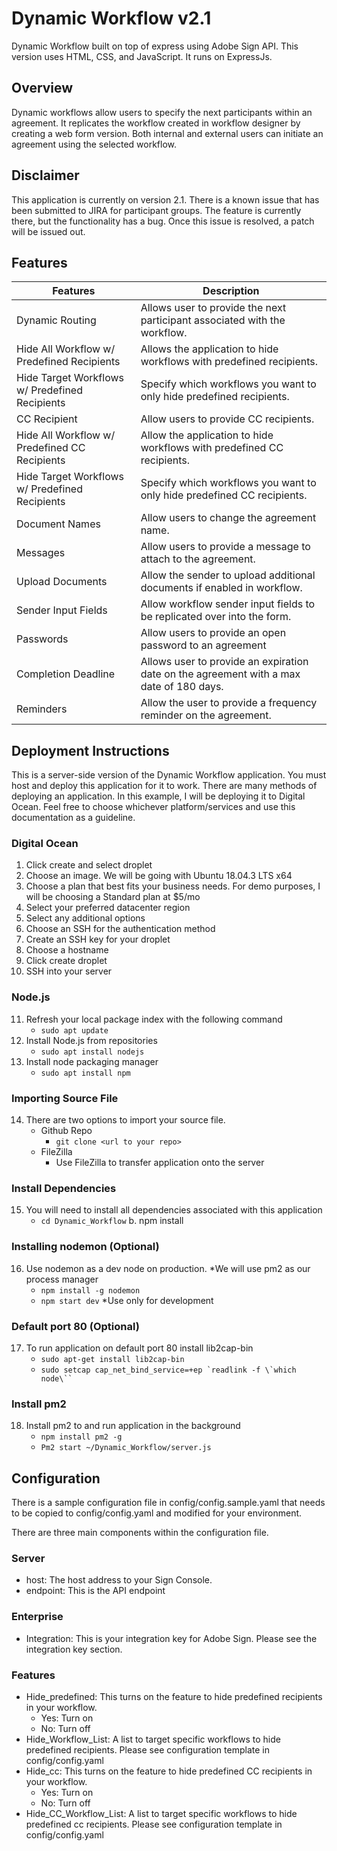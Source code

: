 # Dynamic Workflow v2.1
Dynamic Workflow built on top of express using Adobe Sign API. This version uses HTML, CSS, and JavaScript. It runs on ExpressJs.

## Overview
Dynamic workflows allow users to specify the next participants within an agreement. It replicates the workflow created in workflow designer by creating a web form version. Both internal and external users can initiate an agreement using the selected workflow.

## Disclaimer
This application is currently on version 2.1. There is a known issue that has been submitted to JIRA for participant groups. The feature is currently there, but the functionality has a bug. Once this issue is resolved, a patch will be issued out.

## Features
Features | Description
------------ | -------------
Dynamic Routing | Allows user to provide the next participant associated with the workflow.
Hide All Workflow w/ Predefined Recipients | Allows the application to hide workflows with predefined recipients.
Hide Target Workflows w/ Predefined Recipients | Specify which workflows you want to only hide predefined recipients.
CC Recipient| Allow users to provide CC recipients.
Hide All Workflow w/ Predefined CC Recipients | Allow the application to hide workflows with predefined CC recipients.
Hide Target Workflows w/ Predefined Recipients | Specify which workflows you want to only hide predefined CC recipients.
Document Names | Allow users to change the agreement name.
Messages | Allow users to provide a message to attach to the agreement.
Upload Documents | Allow the sender to upload additional documents if enabled in workflow.
Sender Input Fields | Allow workflow sender input fields to be replicated over into the form.
Passwords | Allow users to provide an open password to an agreement
Completion Deadline | Allows user to provide an expiration date on the agreement with a max date of 180 days.
Reminders | Allow the user to provide a frequency reminder on the agreement.

## Deployment Instructions
This is a server-side version of the Dynamic Workflow application. You must host and deploy this application for it to work. There are many methods of deploying an application. In this example, I will be deploying it to Digital Ocean. Feel free to choose whichever platform/services and use this documentation as a guideline.

### Digital Ocean
1.	Click create and select droplet
2.	Choose an image. We will be going with Ubuntu 18.04.3 LTS x64
3.	Choose a plan that best fits your business needs. For demo purposes, I will be choosing a Standard plan at $5/mo
4.	Select your preferred datacenter region
5.	Select any additional options
6.	Choose an SSH for the authentication method
7.	Create an SSH key for your droplet
8.	Choose a hostname
9.	Click create droplet
10.	SSH into your server

### Node.js
11.	Refresh your local package index with the following command
    - ```sudo apt update```
12.	Install Node.js from repositories
    - ```sudo apt install nodejs```
13.	Install node packaging manager
    - ```sudo apt install npm ```

### Importing Source File
14.	There are two options to import your source file.
    - Github Repo
      - ```git clone <url to your repo>```
    - FileZilla
      - Use FileZilla to transfer application onto the server

### Install Dependencies 
15.	You will need to install all dependencies associated with this application
    - ```cd Dynamic_Workflow```
b.	npm install 

### Installing nodemon (Optional)
16.	Use nodemon as a dev node on production. *We will use pm2 as our process manager
    - ```npm install -g nodemon```
    - ```npm start dev``` *Use only for development

### Default port 80 (Optional)
17.	To run application on default port 80 install lib2cap-bin
    - ```sudo apt-get install lib2cap-bin```
    - ```sudo setcap cap_net_bind_service=+ep `readlink -f \`which node\`` ```

### Install pm2
18.	Install pm2 to and run application in the background
    - ```npm install pm2 -g```
    - ```Pm2 start ~/Dynamic_Workflow/server.js```
## Configuration
There is a sample configuration file in config/config.sample.yaml that needs to be copied to config/config.yaml and modified for your environment.

There are three main components within the configuration file.

### Server
- host: The host address to your Sign Console.
-	endpoint: This is the API endpoint

### Enterprise
-	Integration:   This is your integration key for Adobe Sign. Please see the integration key section.

### Features
- Hide_predefined: This turns on the feature to hide predefined recipients in your workflow.
  - Yes: Turn on
  - No: Turn off
- Hide_Workflow_List: A list to target specific workflows to hide predefined recipients. Please see configuration template in config/config.yaml
- Hide_cc: This turns on the feature to hide predefined CC recipients in your workflow.
  - Yes: Turn on
  - No: Turn off
- Hide_CC_Workflow_List: A list to target specific workflows to hide predefined cc recipients. Please see configuration template in config/config.yaml

